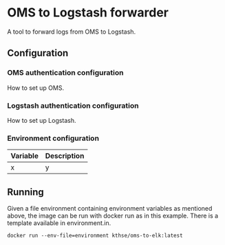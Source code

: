 # OMS to Logstash forwarder

A tool to forward logs from OMS to Logstash.

## Configuration

### OMS authentication configuration

How to set up OMS.

### Logstash authentication configuration

How to set up Logstash.

### Environment configuration

| Variable | Description |
|----------|-------------|
| x | y |

## Running

Given a file environment containing environment variables as mentioned above, the image can be
run with docker run as in this example. There is a template available in environment.in.

```
docker run --env-file=environment kthse/oms-to-elk:latest
```

